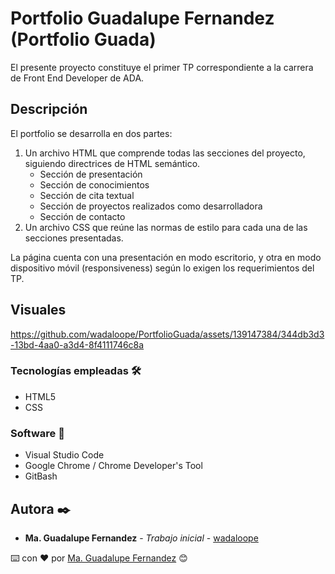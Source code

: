 # Portfolio Guadalupe Fernandez (Portfolio Guada)

El presente proyecto constituye el primer TP correspondiente a la carrera de Front End Developer de ADA.

## Descripción

El portfolio se desarrolla en dos partes:

1. Un archivo HTML que comprende todas las secciones del proyecto, siguiendo directrices de HTML semántico.
    - Sección de presentación
    - Sección de conocimientos
    - Sección de cita textual
    - Sección de proyectos realizados como desarrolladora
    - Sección de contacto
2. Un archivo CSS que reúne las normas de estilo para cada una de las secciones presentadas. 

La página cuenta con una presentación en modo escritorio, y otra en modo dispositivo móvil (responsiveness) según lo exigen los requerimientos del TP. 

## Visuales



https://github.com/wadaloope/PortfolioGuada/assets/139147384/344db3d3-13bd-4aa0-a3d4-8f4111746c8a



### Tecnologías empleadas 🛠️

- HTML5
- CSS

### Software 🔧

- Visual Studio Code
- Google Chrome / Chrome Developer's Tool
- GitBash 

## Autora ✒️

- **Ma. Guadalupe Fernandez** - _Trabajo inicial_ - [wadaloope](https://github.com/wadaloope)


⌨️ con ❤️ por [Ma. Guadalupe Fernandez](https://github.com/wadaloope) 😊
